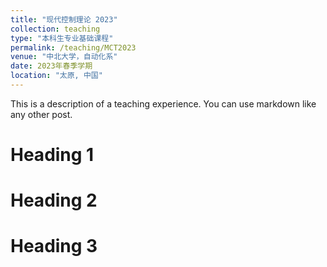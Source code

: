 ```yaml
---
title: "现代控制理论 2023"
collection: teaching
type: "本科生专业基础课程"
permalink: /teaching/MCT2023
venue: "中北大学，自动化系"
date: 2023年春季学期
location: "太原, 中国"
---
```


This is a description of a teaching experience. You can use markdown like any other post.

Heading 1
======

Heading 2
======

Heading 3
======
